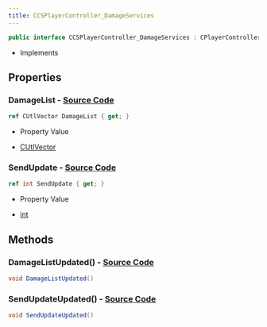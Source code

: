 ```yaml
---
title: CCSPlayerController_DamageServices
---
```


```csharp
public interface CCSPlayerController_DamageServices : CPlayerControllerComponent, ISchemaClass<CPlayerControllerComponent>, ISchemaClass<CCSPlayerController_DamageServices>, ISchemaField, ISchemaClass, INativeHandle
```

- Implements

## Properties

### **DamageList** - [Source Code](https://github.com/swiftly-solution/swiftlys2/blob/main/managed/src/SwiftlyS2.Generated/Schemas/Interfaces/CCSPlayerController_DamageServices.cs#L19)

```csharp
ref CUtlVector DamageList { get; }
```

- Property Value

- [CUtlVector](/docs/api/)

### **SendUpdate** - [Source Code](https://github.com/swiftly-solution/swiftlys2/blob/main/managed/src/SwiftlyS2.Generated/Schemas/Interfaces/CCSPlayerController_DamageServices.cs#L16)

```csharp
ref int SendUpdate { get; }
```

- Property Value

- [int](https://learn.microsoft.com/dotnet/api/system.int32)

## Methods

### **DamageListUpdated()** - [Source Code](https://github.com/swiftly-solution/swiftlys2/blob/main/managed/src/SwiftlyS2.Generated/Schemas/Interfaces/CCSPlayerController_DamageServices.cs#L22)

```csharp
void DamageListUpdated()
```

### **SendUpdateUpdated()** - [Source Code](https://github.com/swiftly-solution/swiftlys2/blob/main/managed/src/SwiftlyS2.Generated/Schemas/Interfaces/CCSPlayerController_DamageServices.cs#L21)

```csharp
void SendUpdateUpdated()
```

